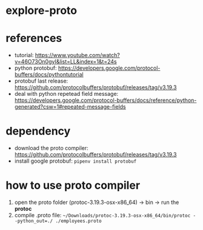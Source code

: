 # explore-proto

# references
* tutorial: https://www.youtube.com/watch?v=46O73On0gyI&list=LL&index=1&t=24s
* python protobuf: https://developers.google.com/protocol-buffers/docs/pythontutorial
* protobuf last release: https://github.com/protocolbuffers/protobuf/releases/tag/v3.19.3
* deal with python repetead field message: https://developers.google.com/protocol-buffers/docs/reference/python-generated?csw=1#repeated-message-fields

# dependency
* download the proto compiler: https://github.com/protocolbuffers/protobuf/releases/tag/v3.19.3
* install google protobuf: `pipenv install protobuf`
# how to use proto compiler
1. open the proto folder (protoc-3.19.3-osx-x86_64) -> bin -> run the **protoc**
2. compile .proto file: `~/Downloads/protoc-3.19.3-osx-x86_64/bin/protoc --python_out=./ ./employees.proto`